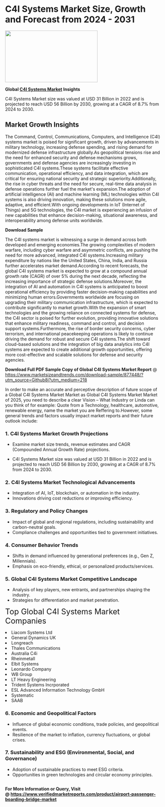 <H1>C4I Systems Market Size, Growth and Forecast from 2024 - 2031</H1><img class="aligncenter size-medium wp-image-584254" src="https://thirdeyenews.in/wp-content/uploads/2024/09/Global-Market-Research-300x168.jpeg" alt="" width="300" height="168" /><p><strong>Global&nbsp;<a href="https://www.marketsizeandtrends.com/download-sample/877448/?utm_source=Github8j?utm_medium=218">C4I Systems Market</a> Insights</strong></p><p>C4I Systems Market size was valued at USD 31 Billion in 2022 and is projected to reach USD 56 Billion by 2030, growing at a CAGR of 8.7% from 2024 to 2030.</p><p><h2>Market Growth Insights</h2> <p>The Command, Control, Communications, Computers, and Intelligence (C4I) systems market is poised for significant growth, driven by advancements in military technology, increasing defense spending, and rising demand for modernized defense infrastructure globally.As geopolitical tensions rise and the need for enhanced security and defense mechanisms grows, governments and defense agencies are increasingly investing in sophisticated C4I systems.These systems facilitate effective communication, operational efficiency, and data integration, which are critical for ensuring national security and strategic superiority.Additionally, the rise in cyber threats and the need for secure, real-time data analysis in defense operations further fuel the market's expansion.The adoption of artificial intelligence (AI) and machine learning (ML) technologies within C4I systems is also driving innovation, making these solutions more agile, adaptive, and efficient.With ongoing developments in IoT (Internet of Things) and 5G technologies, the C4I market is experiencing an infusion of new capabilities that enhance decision-making, situational awareness, and interoperability among defense units worldwide.</p> <p><strong>Download Sample</strong></p> <p>The C4I systems market is witnessing a surge in demand across both developed and emerging economies.The growing complexities of modern warfare, including cyber warfare and asymmetric conflicts, are pushing the need for more advanced, integrated C4I systems.Increasing military expenditure by nations like the United States, China, India, and Russia further accelerates market demand.According to recent forecasts, the global C4I systems market is expected to grow at a compound annual growth rate (CAGR) of over 5% during the next decade, reflecting the increasing importance of strategic defense solutions.Moreover, the integration of AI and automation in C4I systems is anticipated to boost operational efficiency by providing faster decision-making capabilities and minimizing human errors.Governments worldwide are focusing on upgrading their military communication infrastructure, which is expected to contribute significantly to market growth.With the expansion of smart technologies and the growing reliance on connected systems for defense, the C4I sector is poised for further evolution, providing innovative solutions that enhance military readiness, command and control, and decision support systems.Furthermore, the rise of border security concerns, cyber terrorism, and international peacekeeping operations is likely to continue driving the demand for robust and secure C4I systems.The shift toward cloud-based solutions and the integration of big data analytics into C4I systems are expected to create additional growth opportunities, offering more cost-effective and scalable solutions for defense and security agencies.<p><span class=""><strong>Download Full PDF Sample Copy of Global C4I Systems Market Report</strong> @ <a href="https://www.marketsizeandtrends.com/download-sample/877448/?utm_source=Github8j?utm_medium=218" target="_blank">https://www.marketsizeandtrends.com/download-sample/877448/?utm_source=Github8j?utm_medium=218</a></span></p><p>In order to make an accurate and perceptive description of future scope of a Global&nbsp;C4I Systems Market Market as Global&nbsp;C4I Systems Market Market of 2025, you need to describe a clear Vision &ndash; What Industry or Linda can you think of for example: Quote from a Technology, healthcare, automotive, renewable energy, name the market you are Reffering to.However, some general trends and factors usually impact market reports and their future outlook include:</p><h3>1.&nbsp;<strong>C4I Systems Market Growth Projections</strong></h3><ul><li>Examine market size trends, revenue estimates and CAGR (Compounded Annual Growth Rate) projections.</li><li><p>C4I Systems Market size was valued at USD 31 Billion in 2022 and is projected to reach USD 56 Billion by 2030, growing at a CAGR of 8.7% from 2024 to 2030.</p></li></ul><h3>2.&nbsp;<strong>C4I Systems Market Technological Advancements</strong></h3><ul><li>Integration of AI, IoT, blockchain, or automation in the industry.</li><li>Innovations driving cost reductions or improving efficiency.</li></ul><h3>3.&nbsp;<strong>Regulatory and Policy Changes</strong></h3><ul><li>Impact of global and regional regulations, including sustainability and carbon-neutral goals.</li><li>Compliance challenges and opportunities tied to government initiatives.</li></ul><h3>4.&nbsp;<strong>Consumer Behavior Trends</strong></h3><ul><li>Shifts in demand influenced by generational preferences (e.g., Gen Z, Millennials).</li><li>Emphasis on eco-friendly, ethical, or personalized products/services.</li></ul><h3>5.&nbsp;<strong>Global C4I Systems Market Competitive Landscape</strong></h3><ul><li>Analysis of key players, new entrants, and partnerships shaping the industry.</li><li>Strategies for differentiation and market penetration.</li></ul><p data-pm-slice="1 1 []"><span style="color: inherit; font-family: inherit; font-size: 25px;">Top Global C4I Systems Market Companies</span></p><div class="" data-test-id=""><p><li>Liacom Systems Ltd</li><li> General Dynamics UK</li><li> Longreach</li><li> Thales Communications</li><li> Australia C4i</li><li> Rheinmetall</li><li> Elbit Systems</li><li> Leonardo Company</li><li> WB Group</li><li> LT Heavy Engineering</li><li> Trident Systems Incrporated</li><li> ESL Advanced Information Technology GmbH</li><li> Systematic</li><li> SAAB</li></p></div><h3>6.&nbsp;<strong>Economic and Geopolitical Factors</strong></h3><ul><li>Influence of global economic conditions, trade policies, and geopolitical events.</li><li>Resilience of the market to inflation, currency fluctuations, or global crises.</li></ul><h3>7.&nbsp;<strong>Sustainability and ESG (Environmental, Social, and Governance)</strong></h3><ul><li>Adoption of sustainable practices to meet ESG criteria.</li><li>Opportunities in green technologies and circular economy principles.</li></ul><h2><strong style="font-size: 14px;">For More Information or Query, Visit @&nbsp;</strong><a style="background-color: #ffffff; font-size: 14px;" href="https://www.marketsizeandtrends.com/report/c4i-systems-market/" target="_blank">https://www.verifiedmarketreports.com/product/airport-passenger-boarding-bridge-market</a></h2>